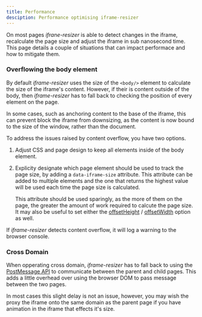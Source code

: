 ```yaml
---
title: Performance
desciption: Performance optimising iframe-resizer
---
```


On most pages _ifrane-resizer_ is able to detect changes in the iframe, recalculate
the page size and adjust the iframe in sub nanosecond time. This page details a couple
of situations that can impact performace and how to mitigate them.

### Overflowing the body element

By default _iframe-resizer_ uses the size of the `<body/>` element to calculate the size
of the iframe's content. However, if their is content outside of the body, then
_iframe-resizer_ has to fall back to checking the position of every element on the page.

In some cases, such as anchoring content to the base of the iframe, this can prevent block
the iframe from downsizing, as the content is now bound to the size of the window, rather
than the document.

To address the issues raised by content overflow, you have two options.

1.  Adjust CSS and page design to keep all elements inside of the body element.

2.  Explicity designate which page element should be used to track the page size, by adding
    a `data-iframe-size` attribute. This attribute can be added to multiple elements and the
    one that returns the highest value will be used each time the page size is calculated.

    This attribute should be used sparingly, as the more of them on the page, the greater the
    amount of work required to calcute the page size. It may also be useful to set either the [offsetHeight](../parent/#offsetheight) / [offsetWidth](../parent/#offsetWidth) option as
    well.

If _iframe-resizer_ detects content overflow, it will log a warning to the browser console.

### Cross Domain

When opperating cross domain, _iframe-resizer_ has to fall back to using the
[PostMessage API](https://developer.mozilla.org/en-US/docs/Web/API/Window/postMessage)
to communicate between the parent and child pages. This adds a little overhead over
using the browser DOM to pass message between the two pages.

In most cases this slight delay is not an issue, however, you may wish the proxy the
iframe onto the same domain as the parent page if you have animation in the iframe that
effects it's size.
